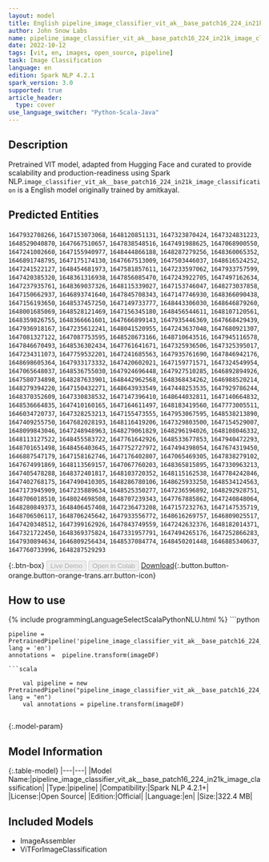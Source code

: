```yaml
---
layout: model
title: English pipeline_image_classifier_vit_ak__base_patch16_224_in21k_image_classification ViTForImageClassification from amitkayal
author: John Snow Labs
name: pipeline_image_classifier_vit_ak__base_patch16_224_in21k_image_classification
date: 2022-10-12
tags: [vit, en, images, open_source, pipeline]
task: Image Classification
language: en
edition: Spark NLP 4.2.1
spark_version: 3.0
supported: true
article_header:
  type: cover
use_language_switcher: "Python-Scala-Java"
---
```


## Description

Pretrained VIT  model, adapted from Hugging Face and curated to provide scalability and production-readiness using Spark NLP.`image_classifier_vit_ak__base_patch16_224_in21k_image_classification` is a English model originally trained by amitkayal.


## Predicted Entities

`1647932708266`, `1647153073068`, `1648120851131`, `1647323870424`, `1647324831223`, `1648529040870`, `1647667510657`, `1647838548516`, `1647491988625`, `1647068900550`, `1647241002660`, `1647155940977`, `1648444866188`, `1648287279256`, `1648360065352`, `1646891748795`, `1647175174130`, `1647667513009`, `1647503446037`, `1648616524252`, `1647241522127`, `1648454681973`, `1647581857611`, `1647233597062`, `1647933757599`, `1647420385320`, `1648361316938`, `1647856085470`, `1647243922705`, `1647497162634`, `1647237935761`, `1648369037326`, `1648115339027`, `1647153746047`, `1648273037858`, `1647150662937`, `1646893741640`, `1647845708343`, `1647147746930`, `1648366090438`, `1647156193650`, `1648537457250`, `1647149733777`, `1648443306030`, `1648646879260`, `1648001685069`, `1648528121469`, `1647156345180`, `1648456544611`, `1648107120561`, `1648359826755`, `1648366661601`, `1647666899143`, `1647935446369`, `1647668429439`, `1647936918167`, `1647235612241`, `1648041520955`, `1647243637048`, `1647680921307`, `1647081327122`, `1647087753595`, `1648528673166`, `1648710643516`, `1647945116578`, `1647846670493`, `1648536302434`, `1647761641671`, `1647325936506`, `1647325395017`, `1647234311073`, `1647759532201`, `1647241685563`, `1647935761690`, `1647846942176`, `1648698605364`, `1647933173332`, `1647420602021`, `1647159771571`, `1647324549954`, `1647065648037`, `1648536755030`, `1647924696448`, `1647927510285`, `1646892894926`, `1647580734898`, `1648287633901`, `1648442962568`, `1648368434262`, `1646988520214`, `1648279394220`, `1647150432271`, `1648643933549`, `1647448253535`, `1647929786244`, `1648370352609`, `1647330838532`, `1647147396410`, `1648644032811`, `1647140664832`, `1648536664835`, `1647410160165`, `1647164611497`, `1648183419560`, `1647773005511`, `1646034720737`, `1647328253213`, `1647155473555`, `1647953067595`, `1648538213890`, `1647409255750`, `1647682028193`, `1648116419206`, `1647329803500`, `1647154529007`, `1648099843046`, `1647248948963`, `1648279061829`, `1648296194026`, `1648108046332`, `1648113127522`, `1648455583722`, `1647761642926`, `1648533677853`, `1647940472293`, `1648701651498`, `1648456403645`, `1647752727972`, `1647494398054`, `1647674319450`, `1646887547179`, `1647158162746`, `1647176402807`, `1647065469305`, `1647838279102`, `1647674991869`, `1648113569157`, `1647067760203`, `1648365815895`, `1647330963213`, `1647405478288`, `1648372401817`, `1648103720352`, `1648115162538`, `1647784242846`, `1647402768175`, `1647490410305`, `1648286780106`, `1648625933250`, `1648534124563`, `1647173945909`, `1647235889634`, `1648525350277`, `1647236596892`, `1648292928751`, `1648706018510`, `1648024698508`, `1648707239343`, `1647767885862`, `1647240848064`, `1648280849373`, `1648406457408`, `1647236473208`, `1647157232763`, `1647147535719`, `1648706506117`, `1648706245642`, `1647933556772`, `1648616269757`, `1646809025517`, `1647420348512`, `1647399162926`, `1647843749559`, `1647242632376`, `1648182014371`, `1647321722450`, `1648369375824`, `1647331957791`, `1647494265176`, `1647252866283`, `1647930894634`, `1646809256434`, `1648537084774`, `1648450201448`, `1646885340637`, `1647760733996`, `1648287529293`

{:.btn-box}
<button class="button button-orange" disabled>Live Demo</button>
<button class="button button-orange" disabled>Open in Colab</button>
[Download](https://s3.amazonaws.com/auxdata.johnsnowlabs.com/public/models/pipeline_image_classifier_vit_ak__base_patch16_224_in21k_image_classification_en_4.2.1_3.0_1665536296202.zip){:.button.button-orange.button-orange-trans.arr.button-icon}

## How to use



<div class="tabs-box" markdown="1">
{% include programmingLanguageSelectScalaPythonNLU.html %}
```python

    pipeline = PretrainedPipeline('pipeline_image_classifier_vit_ak__base_patch16_224_in21k_image_classification', lang = 'en')
    annotations =  pipeline.transform(imageDF)
    
```
```scala

    val pipeline = new PretrainedPipeline("pipeline_image_classifier_vit_ak__base_patch16_224_in21k_image_classification", lang = "en")
    val annotations = pipeline.transform(imageDF)
    
```
</div>

{:.model-param}
## Model Information

{:.table-model}
|---|---|
|Model Name:|pipeline_image_classifier_vit_ak__base_patch16_224_in21k_image_classification|
|Type:|pipeline|
|Compatibility:|Spark NLP 4.2.1+|
|License:|Open Source|
|Edition:|Official|
|Language:|en|
|Size:|322.4 MB|

## Included Models

- ImageAssembler
- ViTForImageClassification